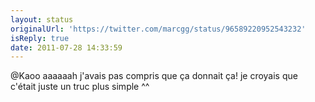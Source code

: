 ```yaml
---
layout: status
originalUrl: 'https://twitter.com/marcgg/status/96589220952543232'
isReply: true
date: 2011-07-28 14:33:59
---
```


@Kaoo aaaaaah j'avais pas compris que ça donnait ça! je croyais que c'était juste un truc plus simple ^^
